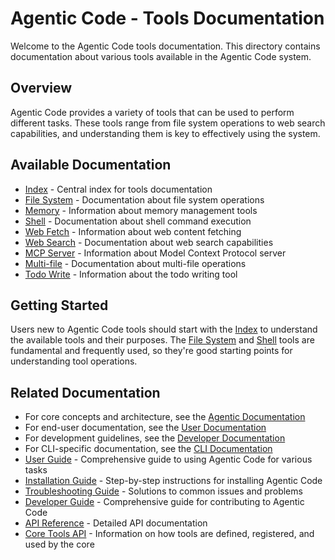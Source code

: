 # Agentic Code - Tools Documentation

Welcome to the Agentic Code tools documentation. This directory contains documentation about various tools available in the Agentic Code system.

## Overview

Agentic Code provides a variety of tools that can be used to perform different tasks. These tools range from file system operations to web search capabilities, and understanding them is key to effectively using the system.

## Available Documentation

- [Index](./index.md) - Central index for tools documentation
- [File System](./file-system.md) - Documentation about file system operations
- [Memory](./memory.md) - Information about memory management tools
- [Shell](./shell.md) - Documentation about shell command execution
- [Web Fetch](./web-fetch.md) - Information about web content fetching
- [Web Search](./web-search.md) - Documentation about web search capabilities
- [MCP Server](./mcp-server.md) - Information about Model Context Protocol server
- [Multi-file](./multi-file.md) - Documentation about multi-file operations
- [Todo Write](./todo-write.md) - Information about the todo writing tool

## Getting Started

Users new to Agentic Code tools should start with the [Index](./index.md) to understand the available tools and their purposes. The [File System](./file-system.md) and [Shell](./shell.md) tools are fundamental and frequently used, so they're good starting points for understanding tool operations.

## Related Documentation

- For core concepts and architecture, see the [Agentic Documentation](../agentic/README.md)
- For end-user documentation, see the [User Documentation](../user/README.md)
- For development guidelines, see the [Developer Documentation](../developer/README.md)
- For CLI-specific documentation, see the [CLI Documentation](../cli/README.md)
- [User Guide](../user/user-guide.md) - Comprehensive guide to using Agentic Code for various tasks
- [Installation Guide](../user/installation.md) - Step-by-step instructions for installing Agentic Code
- [Troubleshooting Guide](../user/troubleshooting.md) - Solutions to common issues and problems
- [Developer Guide](../developer/development-guide.md) - Comprehensive guide for contributing to Agentic Code
- [API Reference](../developer/api-reference.md) - Detailed API documentation
- [Core Tools API](../core/tools-api.md) - Information on how tools are defined, registered, and used by the core
